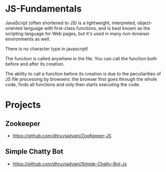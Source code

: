 # JS-Fundamentals
JavaScript (often shortened to JS) is a lightweight, interpreted, object-oriented language with first-class functions,
and is best known as the scripting language for Web pages, but it's used in many non-browser environments as well.

There is no character type in javascript!

The function is called anywhere in the file. You can call the function both before and after its creation.

The ability to call a function before its creation is due to the peculiarities of JS file processing by browsers: the browser first goes through the whole code, finds all functions and only then starts executing the code.

# Projects
## Zookeeper
- https://github.com/dhruvjadvani/ZooKeeper-JS
## Simple Chatty Bot
- https://github.com/dhruvjadvani/Simple-Chatty-Bot-Js
